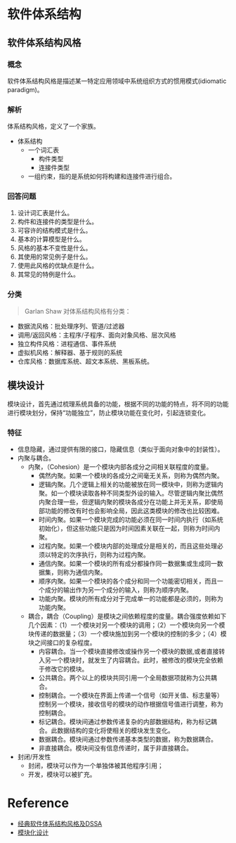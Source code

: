 
# 软件体系结构
## 软件体系结构风格
### 概念
软件体系结构风格是描述某一特定应用领域中系统组织方式的惯用模式(idiomatic paradigm)。

### 解析
体系结构风格，定义了一个家族。<br>
- 体系结构
    - 一个词汇表
        - 构件类型
        - 连接件类型
    - 一组约束，指的是系统如何将构建和连接件进行组合。

### 回答问题
1. 设计词汇表是什么。
2. 构件和连接件的类型是什么。
3. 可容许的结构模式是什么。
4. 基本的计算模型是什么。
5. 风格的基本不变性是什么。
6. 其使用的常见例子是什么。
7. 使用此风格的优缺点是什么。
8. 其常见的特例是什么。

### 分类
> Garlan Shaw 对体系结构风格有分类：
- 数据流风格：批处理序列、管道/过滤器
- 调用/返回风格：主程序/子程序、面向对象风格、层次风格
- 独立构件风格：进程通信、事件系统
- 虚拟机风格：解释器、基于规则的系统
- 仓库风格：数据库系统、超文本系统、黑板系统。 

## 模块设计
模块设计，首先通过梳理系统具备的功能，根据不同的功能的特点，将不同的功能进行模块划分，保持“功能独立”，防止模块功能在变化时，引起连锁变化。

### 特征
- 信息隐藏，通过提供有限的接口，隐藏信息（类似于面向对象中的封装性）。
- 内聚与耦合。
    - 内聚，（Cohesion）是一个模块内部各成分之间相关联程度的度量。
        - 偶然内聚。如果一个模块的各成分之间毫无关系，则称为偶然内聚。 
        - 逻辑内聚。几个逻辑上相关的功能被放在同一模块中，则称为逻辑内聚。如一个模块读取各种不同类型外设的输入。尽管逻辑内聚比偶然内聚合理一些，但逻辑内聚的模块各成分在功能上并无关系，即使局部功能的修改有时也会影响全局，因此这类模块的修改也比较困难。 
        - 时间内聚。如果一个模块完成的功能必须在同一时间内执行（如系统初始化），但这些功能只是因为时间因素关联在一起，则称为时间内聚。 
        - 过程内聚。如果一个模块内部的处理成分是相关的，而且这些处理必须以特定的次序执行，则称为过程内聚。 
        - 通信内聚。如果一个模块的所有成分都操作同一数据集或生成同一数据集，则称为通信内聚。 
        - 顺序内聚。如果一个模块的各个成分和同一个功能密切相关，而且一个成分的输出作为另一个成分的输入，则称为顺序内聚。 
        - 功能内聚。模块的所有成分对于完成单一的功能都是必须的，则称为功能内聚。 
    - 耦合，耦合（Coupling）是模块之间依赖程度的度量。耦合强度依赖如下几个因素：（1）一个模块对另一个模块的调用；（2）一个模块向另一个模块传递的数据量；（3）一个模块施加到另一个模块的控制的多少；（4）模块之间接口的复杂程度。 
        - 内容耦合。当一个模块直接修改或操作另一个模块的数据,或者直接转入另一个模块时，就发生了内容耦合。此时，被修改的模块完全依赖于修改它的模块。 
        - 公共耦合。两个以上的模块共同引用一个全局数据项就称为公共耦合。 
        - 控制耦合。一个模块在界面上传递一个信号（如开关值、标志量等）控制另一个模块，接收信号的模块的动作根据信号值进行调整，称为控制耦合。 
        - 标记耦合。模块间通过参数传递复杂的内部数据结构，称为标记耦合。此数据结构的变化将使相关的模块发生变化。 
        - 数据耦合。模块间通过参数传递基本类型的数据，称为数据耦合。 
        - 非直接耦合。模块间没有信息传递时，属于非直接耦合。 
- 封闭/开发性
    - 封闭，模块可以作为一个单独体被其他程序引用；
    - 开发，模块可以被扩充。



# Reference 
- [经典软件体系结构风格及DSSA](http://blog.csdn.net/yethyeth/article/details/600520)
- [模块化设计](http://blog.csdn.net/hrdzkj/article/details/8725940)